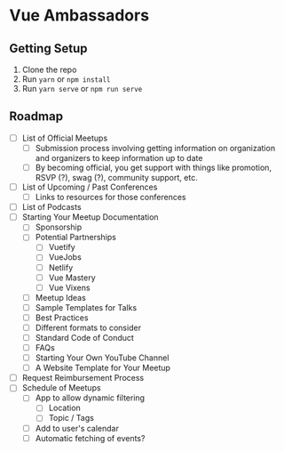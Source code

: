 # Vue Ambassadors

## Getting Setup

1.  Clone the repo
2.  Run `yarn` or `npm install`
3.  Run `yarn serve` or `npm run serve`

## Roadmap

*   [ ] List of Official Meetups
    *   [ ] Submission process involving getting information on organization and organizers to keep information up to date
    *   [ ] By becoming official, you get support with things like promotion, RSVP (?), swag (?), community support, etc.
*   [ ] List of Upcoming / Past Conferences
    *   [ ] Links to resources for those conferences
*   [ ] List of Podcasts
*   [ ] Starting Your Meetup Documentation
    *   [ ] Sponsorship
    *   [ ] Potential Partnerships
        *   [ ] Vuetify
        *   [ ] VueJobs
        *   [ ] Netlify
        *   [ ] Vue Mastery
        *   [ ] Vue Vixens
    *   [ ] Meetup Ideas
    *   [ ] Sample Templates for Talks
    *   [ ] Best Practices
    *   [ ] Different formats to consider
    *   [ ] Standard Code of Conduct
    *   [ ] FAQs
    *   [ ] Starting Your Own YouTube Channel
    *   [ ] A Website Template for Your Meetup
*   [ ] Request Reimbursement Process
*   [ ] Schedule of Meetups
    *   [ ] App to allow dynamic filtering
        *   [ ] Location
        *   [ ] Topic / Tags
    *   [ ] Add to user's calendar
    *   [ ] Automatic fetching of events?
